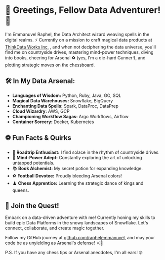 # 👋 Greetings, Fellow Data Adventurer! 🚀

I'm Emmanuvel Raphel, the Data Architect wizard weaving spells in the digital realms. 
⚡ Currently on a mission to craft magical data products at [ThinkData Works Inc.](https://www.thinkdataworks.com/) , and when not deciphering the data universe, you'll find me on countryside drives, mastering mind-power techniques, diving into books, cheering for Arsenal ⚽ (yes, I'm a die-hard Gunner!), and plotting strategic moves on the chessboard.

## 🛠️ In My Data Arsenal:

- **Languages of Wisdom:** Python, Ruby, Java, GO, SQL
- **Magical Data Warehouses:** Snowflake, BigQuery
- **Enchanting Data Spells:** Spark, DataProc, DataPrep
- **Cloud Wizardry:** AWS, GCP
- **Championing Workflow Sagas:** Argo Workflows, Airflow
- **Container Sorcery:** Docker, Kubernetes

## ⚽ Fun Facts & Quirks

- 🚗 **Roadtrip Enthusiast:** I find solace in the rhythm of countryside drives.
- 🧠 **Mind-Power Adept:** Constantly exploring the art of unlocking untapped potentials.
- 📚 **Book Alchemist:** My secret potion for expanding knowledge.
- ⚽ **Football Devotee:** Proudly bleeding Arsenal colors!
- ♟️ **Chess Apprentice:** Learning the strategic dance of kings and queens.

## 🌟 Join the Quest!

Embark on a data-driven adventure with me! Currently honing my skills to build epic Data Platforms in the snowy landscapes of Snowflake. 
Let's connect, collaborate, and create magic together.


Follow my GitHub journey at [github.com/raphelemmanuvel](https://github.com/raphelemmanuvel), and may your code be as unyielding as Arsenal's defense! ⚔️🔴

P.S. If you have any chess tips or Arsenal anecdotes, I'm all ears! 🤓
